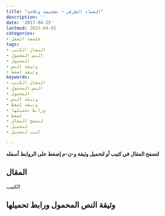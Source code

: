 ```yaml
---
title: "الفساد الظرفي – تشخيصه وعلاجه"
description: ''
date: '2017-04-25'
lastmod: 2025-04-05
categories:
- فلسفة العقل
tags:
- المقال الكتيب
- النص المحمول
- المحمول
- وثيقة النص
- وثيقة إضغط
keywords:
- المقال الكتيب
- النص المحمول
- المحمول
- وثيقة النص
- وثيقة إضغط
- ورابط تحميلها
- إضغط
- لتصفح المقال
- لتحميل
- كتيب لتحميل

---
```

**لتصفح المقال في كتيب أو لتحميل وثيقة و-ن-م إضغط على الروابط أسفله**

## المقال

الكتيب

## وثيقة النص المحمول ورابط تحميلها

###

